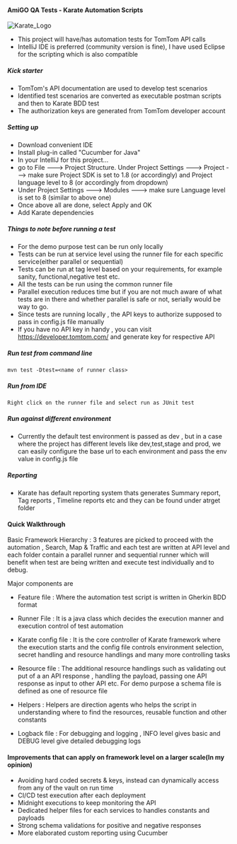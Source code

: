 #### AmiGO QA Tests - Karate Automation Scripts
![Karate_Logo](https://user-images.githubusercontent.com/70334232/178341220-32e8b41f-717b-4e44-973c-4eec04b9b7ea.png)

* This project will have/has automation tests for TomTom API calls
* IntelliJ IDE is preferred (community version is fine), I have used Eclipse for the scripting which is also compatible

##### Kick starter 

* TomTom's API documentation are used to develop test scenarios
* Identified test scenarios are converted as executable postman scripts and then to Karate BDD test
* The authorization keys are generated from TomTom developer account

##### Setting up 

* Download convenient IDE
* Install plug-in called "Cucumber for Java"
* In your IntelliJ for this project...
* go to File ---> Project Structure. Under Project Settings ---> Project ---> make sure Project SDK is set to 1.8 (or accordingly) and Project language level to 8 (or accordingly from dropdown)
* Under Project Settings ---> Modules ---> make sure Language level is set to 8 (similar to above one)
* Once above all are done, select Apply and OK
* Add Karate dependencies

##### Things to note before running a test

* For the demo purpose test can be run only locally
* Tests can be run at service level using the runner file for each specific service(either parallel or sequential)
* Tests can be run at tag level based on your requirements, for example sanity, functional,negative test etc.
* All the tests can be run using the common runner file
* Parallel execution reduces time but if you are not much aware of what tests are in there and whether parallel is safe or not, serially would be way to go.
* Since tests are running locally , the API keys to authorize  supposed to pass in config.js file manually 
* If you have no API key in handy , you can visit https://developer.tomtom.com/ and generate key for respective API

##### Run test from command line

```
mvn test -Dtest=<name of runner class>
```

##### Run from IDE

```
Right click on the runner file and select run as JUnit test
```

##### Run against different environment
* Currently the default test environment is passed as dev , but in a case where the project has different levels like dev,test,stage and prod, we can easily configure the base url to each environment and pass the env value in config.js file

##### Reporting
* Karate has default reporting system thats generates Summary report, Tag reports , Timeline reports etc and they can be found under atrget folder

#### Quick Walkthrough 
 Basic Framework Hierarchy : 3 features are picked to proceed with the automation , Search, Map & Traffic and each test are written at API level and each folder contain a parallel runner and sequential runner which will benefit when test are being written and execute test individually and to debug.
 
  Major components are 
* Feature file : Where the automation test script is written in Gherkin BDD format
 
* Runner File : It is a java class which decides the execution manner and execution control of test automation
 
* Karate config file : It is the core controller of Karate framework where the execution starts and the config file controls environment selection, secret handling and resource handlings and many more controlling tasks
 
* Resource file : The additional resource handlings such as validating out put of a an API response , handling the payload, passing one API response as input to other API etc. For demo purpose a schema file is defined as one of resource file 
 
* Helpers : Helpers are direction agents who helps the script in understanding where to find the resources, reusable function and other constants
* Logback file : For debugging and logging , INFO level gives basic and DEBUG level give detailed debugging logs


#### Improvements that can apply on framework level on a larger scale(In my opinion)

* Avoiding hard coded secrets & keys, instead can dynamically access from any of the vault on run time
* CI/CD test execution after each deployment
* Midnight executions to keep monitoring the API 
* Dedicated helper files for each services to handles constants and payloads
* Strong schema validations for positive and negative responses
* More elaborated custom reporting using Cucumber
